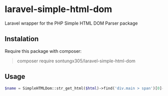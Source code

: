 # laravel-simple-html-dom
Laravel wrapper for the PHP Simple HTML DOM Parser package

## Instalation
Require this package with composer:
> composer require sontungx305/laravel-simple-html-dom

## Usage
```php
$name = SimpleHTMLDom::str_get_html($html)->find('div.main > span')[0]->plaintext;
```